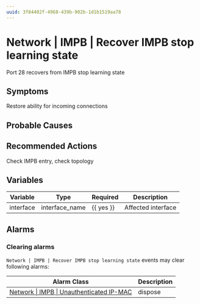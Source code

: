 ```yaml
---
uuid: 3f84402f-4968-439b-902b-1d1b1519aa78
---
```

# Network | IMPB | Recover IMPB stop learning state

Port 28 recovers from IMPB stop learning state

## Symptoms

Restore ability for incoming connections

## Probable Causes

## Recommended Actions

Check IMPB entry, check topology

## Variables

Variable | Type | Required | Description
--- | --- | --- | ---
interface | interface_name | {{ yes }} | Affected interface

## Alarms

### Clearing alarms

`Network | IMPB | Recover IMPB stop learning state` events may clear following alarms:

Alarm Class | Description
--- | ---
[Network \| IMPB \| Unauthenticated IP-MAC](../../../alarm-classes/network/impb/unauthenticated-ip-mac.md) | dispose
